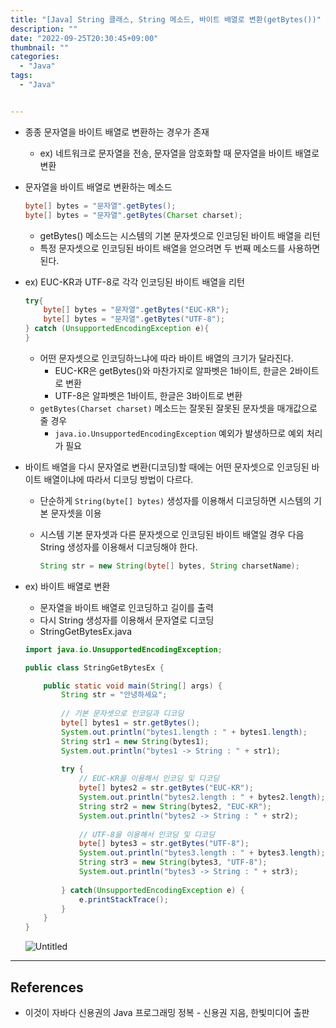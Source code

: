 ```yaml
---
title: "[Java] String 클래스, String 메소드, 바이트 배열로 변환(getBytes())"
description: ""
date: "2022-09-25T20:30:45+09:00"
thumbnail: ""
categories:
  - "Java"
tags:
  - "Java"


---
```

<!--more-->

- 종종 문자열을 바이트 배열로 변환하는 경우가 존재
    - ex) 네트워크로 문자열을 전송, 문자열을 암호화할 때 문자열을 바이트 배열로 변환
- 문자열을 바이트 배열로 변환하는 메소드
    
    ```java
    byte[] bytes = "문자열".getBytes();
    byte[] bytes = "문자열".getBytes(Charset charset);
    ```
    
    - getBytes() 메소드는 시스템의 기본 문자셋으로 인코딩된 바이트 배열을 리턴
    - 특정 문자셋으로 인코딩된 바이트 배열을 얻으려면 두 번째 메소드를 사용하면 된다.
- ex) EUC-KR과 UTF-8로 각각 인코딩된 바이트 배열을 리턴
    
    ```java
    try{
    	byte[] bytes = "문자열".getBytes("EUC-KR");
    	byte[] bytes = "문자열".getBytes("UTF-8");
    } catch (UnsupportedEncodingException e){
    }
    ```
    
    - 어떤 문자셋으로 인코딩하느냐에 따라 바이트 배열의 크기가 달라진다.
        - EUC-KR은 getBytes()와 마찬가지로 알파벳은 1바이트, 한글은 2바이트로 변환
        - UTF-8은 알파벳은 1바이트, 한글은 3바이트로 변환
    - `getBytes(Charset charset)` 메소드는 잘못된 잘못된 문자셋을 매개값으로 줄 경우
        - `java.io.UnsupportedEncodingException` 예외가 발생하므로 예외 처리가 필요
- 바이트 배열을 다시 문자열로 변환(디코딩)할 때에는 어떤 문자셋으로 인코딩된 바이트 배열이냐에 따라서 디코딩 방법이 다르다.
    - 단순하게 `String(byte[] bytes)` 생성자를 이용해서 디코딩하면 시스템의 기본 문자셋을 이용
    - 시스템 기본 문자셋과 다른 문자셋으로 인코딩된 바이트 배열일 경우 다음 String 생성자를 이용해서 디코딩해야 한다.
        
        ```java
        String str = new String(byte[] bytes, String charsetName);
        ```
        
- ex) 바이트 배열로 변환
    - 문자열을 바이트 배열로 인코딩하고 길이를 출력
    - 다시 String 생성자를 이용해서 문자열로 디코딩
    - StringGetBytesEx.java
    
    ```java
    import java.io.UnsupportedEncodingException;
    
    public class StringGetBytesEx {
    
    	public static void main(String[] args) {
    		String str = "안녕하세요";
    		
    		// 기본 문자셋으로 인코딩과 디코딩
    		byte[] bytes1 = str.getBytes();
    		System.out.println("bytes1.length : " + bytes1.length);
    		String str1 = new String(bytes1);
    		System.out.println("bytes1 -> String : " + str1);
    		
    		try {
    			// EUC-KR을 이용해서 인코딩 및 디코딩
    			byte[] bytes2 = str.getBytes("EUC-KR");
    			System.out.println("bytes2.length : " + bytes2.length);
    			String str2 = new String(bytes2, "EUC-KR");
    			System.out.println("bytes2 -> String : " + str2);
    			
    			// UTF-8을 이용해서 인코딩 및 디코딩
    			byte[] bytes3 = str.getBytes("UTF-8");
    			System.out.println("bytes3.length : " + bytes3.length);
    			String str3 = new String(bytes3, "UTF-8");
    			System.out.println("bytes3 -> String : " + str3);
    			
    		} catch(UnsupportedEncodingException e) {
    			e.printStackTrace();
    		}
    	}
    }
    ```
    
    ![Untitled](/images/lang_java/basicAPI/바이트_배열로_변환(getBytes())/Untitled.png)
    

---

## References

- 이것이 자바다 신용권의 Java 프로그래밍 정복 - 신용권 지음, 한빛미디어 출판